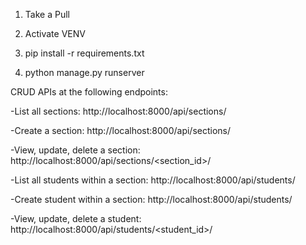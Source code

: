 1) Take a Pull

2) Activate VENV

3) pip install -r requirements.txt

4) python manage.py runserver


 
 CRUD APIs at the following endpoints:

-List all sections: http://localhost:8000/api/sections/

-Create a section: http://localhost:8000/api/sections/

-View, update, delete a section: http://localhost:8000/api/sections/<section_id>/

-List all students within a section: http://localhost:8000/api/students/

-Create student within a section: http://localhost:8000/api/students/

-View, update, delete a student: http://localhost:8000/api/students/<student_id>/
